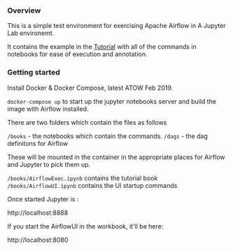 ### Overview 

This is a simple test environment for exercising Apache Airflow in A Jupyter Lab environemt.

It contains the example in the [Tutorial](https://airflow.apache.org/tutorial.html) with all of the commands in notebooks for ease of execution and annotation.

### Getting started

Install Docker & Docker Compose, latest ATOW Feb 2019.

`docker-compose up` to start up the jupyter notebooks server and build the image with Airflow installed.

There are two folders which contain the files as follows

`/books` - the notebooks which contain the commands.
`/dags` - the dag definitons for Airflow

These will be mounted in the container in the appropriate places for Airflow and Jupyter to pick them up.

`/books/AirflowExec.ipynb` contains the tutorial book
`/books/AirflowUI.ipynb` contains the UI startup commands

Once started Jupyter is :

http://localhost:8888

If you start the AirflowUI in the workbook, it'll be here:

http://localhost:8080